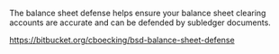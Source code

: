 The balance sheet defense helps ensure your balance sheet clearing accounts are accurate and can be defended by subledger documents. 

<https://bitbucket.org/cboecking/bsd-balance-sheet-defense>